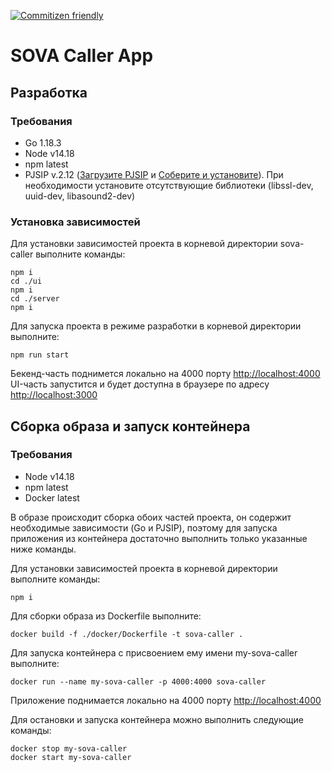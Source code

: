[![Commitizen friendly](https://img.shields.io/badge/commitizen-friendly-brightgreen.svg)](http://commitizen.github.io/cz-cli/)

# SOVA Caller App

## Разработка

### Требования

- Go 1.18.3
- Node v14.18
- npm latest
- PJSIP v.2.12 ([Загрузите PJSIP](https://www.pjsip.org/download.htm) и [Соберите и установите](https://trac.pjsip.org/repos/wiki/Getting-Started)). При необходимости установите отсутствующие библиотеки (libssl-dev, uuid-dev, libasound2-dev)

### Установка зависимостей

Для установки зависимостей проекта в корневой директории sova-caller выполните команды:

```
npm i
cd ./ui
npm i
cd ./server
npm i
```

Для запуска проекта в режиме разработки в корневой директории выполните:

```
npm run start
```

Бекенд-часть поднимется локально на 4000 порту [http://localhost:4000](http://localhost:4000)
UI-часть запустится и будет доступна в браузере по адресу [http://localhost:3000](http://localhost:3000)

## Сборка образа и запуск контейнера

### Требования

- Node v14.18
- npm latest
- Docker latest

В образе происходит сборка обоих частей проекта, он содержит необходимые зависимости (Go и PJSIP), поэтому для запуска приложения из контейнера достаточно выполнить только указанные ниже команды.

Для установки зависимостей проекта в корневой директории выполните команды:

```
npm i
```

Для сборки образа из Dockerfile выполните:

```
docker build -f ./docker/Dockerfile -t sova-caller .
```

Для запуска контейнера с присвоением ему имени my-sova-caller выполните:

```
docker run --name my-sova-caller -p 4000:4000 sova-caller
```

Приложение поднимается локально на 4000 порту [http://localhost:4000](http://localhost:4000)

Для остановки и запуска контейнера можно выполнить следующие команды:

```
docker stop my-sova-caller
docker start my-sova-caller
```
